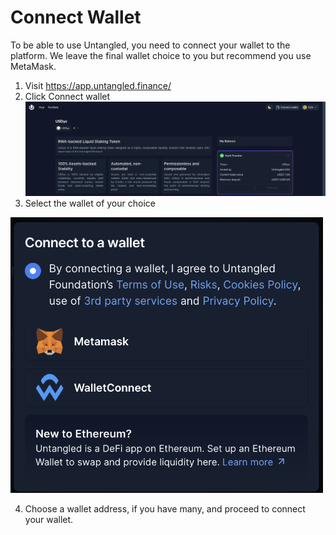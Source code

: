 # Connect Wallet

To be able to use Untangled, you need to connect your wallet to the platform. We leave the final wallet choice to you but recommend you use MetaMask.

1. Visit https://app.untangled.finance/
2. Click Connect wallet
 ![Untangled_How it works](../img/Connect-wallet.png)
3. Select the wallet of your choice

<img src="../img/Connect-to-a-wallet.png" alt="Untangled_How it works" width="500" />

4. Choose a wallet address, if you have many, and proceed to connect your wallet.
